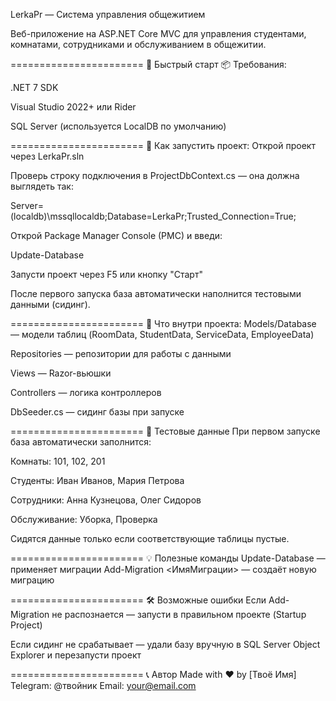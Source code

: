 LerkaPr — Система управления общежитием

Веб-приложение на ASP.NET Core MVC для управления студентами, комнатами, сотрудниками и обслуживанием в общежитии.

======================= 🚀 Быстрый старт
📦 Требования:

.NET 7 SDK

Visual Studio 2022+ или Rider

SQL Server (используется LocalDB по умолчанию)

======================= 🔧 Как запустить проект:
Открой проект через LerkaPr.sln

Проверь строку подключения в ProjectDbContext.cs — она должна выглядеть так:

Server=(localdb)\mssqllocaldb;Database=LerkaPr;Trusted_Connection=True;

Открой Package Manager Console (PMC) и введи:

Update-Database

Запусти проект через F5 или кнопку "Старт"

После первого запуска база автоматически наполнится тестовыми данными (сидинг).

======================= 🧠 Что внутри проекта:
Models/Database — модели таблиц (RoomData, StudentData, ServiceData, EmployeeData)

Repositories — репозитории для работы с данными

Views — Razor-вьюшки

Controllers — логика контроллеров

DbSeeder.cs — сидинг базы при запуске

======================= 🧪 Тестовые данные
При первом запуске база автоматически заполнится:

Комнаты: 101, 102, 201

Студенты: Иван Иванов, Мария Петрова

Сотрудники: Анна Кузнецова, Олег Сидоров

Обслуживание: Уборка, Проверка

Сидятся данные только если соответствующие таблицы пустые.

======================= 💡 Полезные команды
Update-Database — применяет миграции
Add-Migration <ИмяМиграции> — создаёт новую миграцию

======================= 🛠 Возможные ошибки
Если Add-Migration не распознается — запусти в правильном проекте (Startup Project)

Если сидинг не срабатывает — удали базу вручную в SQL Server Object Explorer и перезапусти проект

======================= 📞 Автор
Made with ❤️ by [Твоё Имя]
Telegram: @твойник
Email: your@email.com
